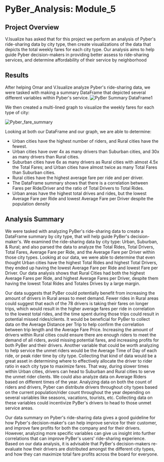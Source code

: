 # PyBer_Analysis: Module_5

## Project Overview
V.Isualize has asked that for this project we perform an analysis of Pyber's ride-sharing data by city type, then create visualizations of the data that depicts the total weekly fares for each city type.
Our analysis aims to help guide Pyber decision-makers in providing better assess to ride-sharing services, and determine affordability of their service by neighborhood

## Results

After helping Omar and V.Isualize analyze Pyber's ride-sharing data, we were tasked with making a summary DataFrame that depicted several different variables within Pyber's service. 
![PyBer Summary DataFrame](https://user-images.githubusercontent.com/84881187/125173379-04acbd80-e18d-11eb-9c44-ad4b2c6b44bd.PNG)1

We then created a multi-lined graph to visualize the weekly fares for each type of city:

![Pyber_fare_summary](https://user-images.githubusercontent.com/84881187/125173398-2c9c2100-e18d-11eb-8534-52c1811cf34e.png)

Looking at both our DataFrame and our graph, we are able to determine:

  * Urban cities have the highest number of riders, and Rural cities have the fewest.
  * Urban cities have over 4x as many drivers than Suburban cities, and 30x as many drivers than Rural cities.
  * Suburban cities have 6x as many drivers as Rural cities with almost 4.5x the Total Fares; and Urban cities have almost twice as many Total Fares than Suburban cities.
  * Rural cities have the highest average fare per ride and per driver.
  * The DataFrame summary shows that there is a correlation between Fares per Ride/Driver and the ratio of Total Drivers to Total Rides.
  * Urban areas have the highest total drives and rides, but the lowest Average Fare per Ride and lowest Average Fare per Driver despite the population density



## Analysis Summary
We were tasked with analyzing PyBer's ride-sharing data to create a DataFrame summary by city type, that will help guide PyBer's decision-maker's. We examined the ride-sharing data by city type: Urban, Suburban, & Rural; and also parsed the data to analyze the Total Rides, Total Drivers, Total Fares, Average Fare per Ride, and the Average Fare per Driver within those city types. Looking at our data, we were able to determine that even thought Urban cities have the highest Total Rides and highest Total Drivers, they ended up having the lowest Average Fare per Ride and lowest Fare per Driver. Our data analysis shows that Rural Cities had both the highest Average Fares per Ride, and highest Average Fares per Driver, despite them having the lowest Total Rides and Totales Drives by a large margin. 

Our data suggests that PyBer could potentially benefit from increasing the amount of drivers in Rural areas to meet demand. Fewer rides in Rural areas could suggest that each of the 78 drivers is taking their fares on longer trips, which would result in the higher average fares per ride in correlation to the lowest total rides, and the time spent during those trips could result in potential missed rides/clients. It would be beneficial for PyBer to collect data on the Average Distance per Trip to help confirm the correlation between trip length and the Average Fare Price. Increasing the amount of drivers within Rural cities could ensure there are enough riders to meet the demand of all riders, avoid missing potential fares, and increasing profits for both PyBer and their drivers. Another variable that could be worth analyzing to help service the unmet riders would be the Average Time of Day of each ride, or peak rider time by city type. Collecting that kind of data would be a great asset in determining where to effectively allocate the driver to rider ratio in each city type to maximize fares. That way, during slower times within Urban cities, drivers can head to Suburban and Rural cities to serve the unmet rider clients. We could also analyze data on Average Riders based on different times of the year. Analyzing data on both the count of riders and drivers, Pyber can distribute drivers throughout city types based on the current population/rider count throughout the year depending on several variables like seasons, vacations, tourists, etc. Collecting data on these variables could incentivize PyBer's drivers to head to those unmet service areas. 

Our data summary on Pyber's ride-sharing data gives a good guideline for how Pyber's decision-maker's can help improve service for their customer, and improve fare profits for both the company and for their drivers. However, analyzing more specific variables can give us insight into further correlations that can improve PyBer's users' ride-sharing experience. Based on our data analysis, it is advisable that PyBer's decision-makers re-evaluate how their drivers are distributed amongst the different city types, and how they can maximize total fare profits across the board for everyone. 

